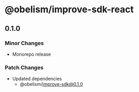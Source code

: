 # @obelism/improve-sdk-react

## 0.1.0

### Minor Changes

- Monorepo release

### Patch Changes

- Updated dependencies
  - @obelism/improve-sdk@0.1.0
